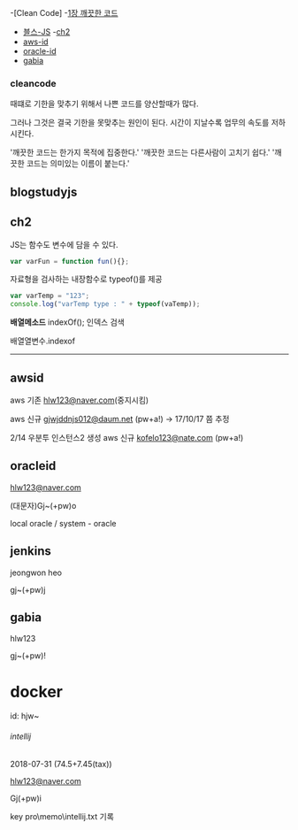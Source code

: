 -[Clean Code]
  -[1장 깨끗한 코드](#cleancode)
- [블스-JS](#blogstudyjs)
  -[ch2](#ch2)
- [aws-id](#awsid)
- [oracle-id](#oracleid)
- [gabia](#gabia)

### cleancode

때떄로 기한을 맞추기 위해서 나쁜 코드를 양산할때가 많다.

그러나 그것은 결국 기한을 못맞추는 원인이 된다. 시간이 지날수록 업무의 속도를 저하시킨다.

'깨끗한 코드는 한가지 목적에 집중한다.'
'깨끗한 코드는 다른사람이 고치기 쉽다.'
'깨끗한 코드는 의미있는 이름이 붙는다.'

## blogstudyjs

## ch2

JS는 함수도 변수에 담을 수 있다.

```js
var varFun = function fun(){};
```

자료형을 검사하는 내장함수로 typeof()를 제공

```js
var varTemp = "123";
console.log("varTemp type : " + typeof(vaTemp));
```

**배열메소드**
indexOf(); 인덱스 검색

배열열변수.indexof

---

## awsid

aws 기존 hlw123@naver.com(중지시킴)

aws 신규 gjwjddnjs012@daum.net  (pw+a!) -> 17/10/17 쯤 추정


2/14 우분투 인스턴스2 생성
aws 신규  kofelo123@nate.com (pw+a!)

## oracleid

hlw123@naver.com

(대문자)Gj~(+pw)o


local oracle / system - oracle

## jenkins

jeongwon heo

gj~(+pw)j


## gabia

hlw123

gj~(+pw)!

# docker

id: hjw~


###### intellij

2018-07-31 (74.5+7.45(tax))

hlw123@naver.com

Gj(+pw)i

key pro\memo\intellij.txt 기록